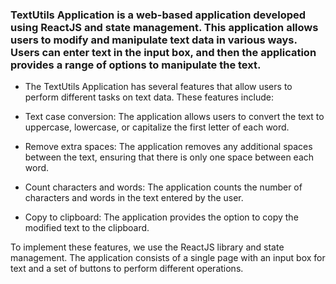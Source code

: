 ### TextUtils Application is a web-based application developed using ReactJS and state management. This application allows users to modify and manipulate text data in various ways. Users can enter text in the input box, and then the application provides a range of options to manipulate the text.

- The TextUtils Application has several features that allow users to perform different tasks on text data. These features include:

- Text case conversion: The application allows users to convert the text to uppercase, lowercase, or capitalize the first letter of each word.

- Remove extra spaces: The application removes any additional spaces between the text, ensuring that there is only one space between each word.

- Count characters and words: The application counts the number of characters and words in the text entered by the user.

- Copy to clipboard: The application provides the option to copy the modified text to the clipboard.

To implement these features, we use the ReactJS library and state management. The application consists of a single page with an input box for text and a set of buttons to perform different operations.
